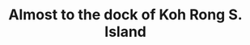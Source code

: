 ---
title: Almost to the dock of Koh Rong S. Island
category: blog
lat: 10.58167
lng: 103.30997
image: https://s3-us-west-2.amazonaws.com/travels2013/2014-01-23 21:26:49 PST.jpg
observation: 20140123212649PST
---